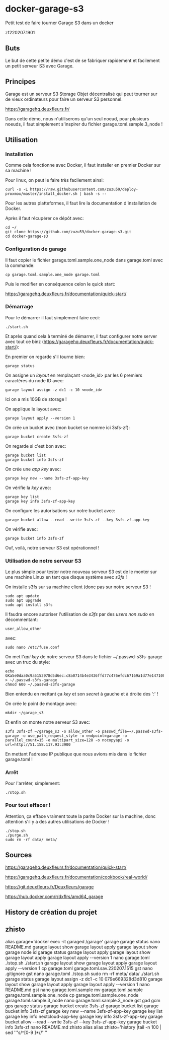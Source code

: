 # docker-garage-s3
Petit test de faire tourner Garage S3 dans un docker

zf220207.1901


## Buts
Le but de cette petite démo c'est de se fabriquer rapidement et facilement un petit serveur S3 avec Garage.


## Principes
Garage est un serveur S3 Storage Objet décentralisé qui peut tourner sur de vieux ordinateurs pour faire un serveur S3 personnel.

https://garagehq.deuxfleurs.fr/

Dans cette démo, nous n'utiliserons qu'un seul noeud, pour plusieurs noeuds, il faut simplement s'inspirer du fichier garage.toml.sample.3_node !


## Utilisation
### Installation
Comme cela fonctionne avec Docker, il faut installer en premier Docker sur sa machine !

Pour linux, on peut le faire très facilement ainsi:

```
curl -s -L https://raw.githubusercontent.com/zuzu59/deploy-proxmox/master/install_docker.sh | bash -s --
```

Pour les autres platteformes, il faut lire la documentation d'installation de Docker.

Après il faut récupérer ce dépôt avec:
```
cd ~/
git clone https://github.com/zuzu59/docker-garage-s3.git
cd docker-garage-s3
```


### Configuration de garage
Il faut copier le fichier garage.toml.sample.one_node dans garage.toml avec la commande:
```
cp garage.toml.sample.one_node garage.toml
```
Puis le modifier en conséquence celon le quick start:

https://garagehq.deuxfleurs.fr/documentation/quick-start/


### Démarrage
Pour le démarrer il faut simplement faire ceci:
```
./start.sh
```

Et après quand cela à terminé de démarrer, il faut configurer notre server avec tout ce binz (https://garagehq.deuxfleurs.fr/documentation/quick-start/):

En premier on regarde s'il tourne bien:
```
garage status
```

On assigne un *layout* en remplaçant <node_id> par les 6 premiers caractères du node ID avec:
```
garage layout assign -z dc1 -c 10 <node_id>
```
Ici on a mis 10GB de storage !

On applique le layout avec:
```
garage layout apply --version 1
```

On crée un bucket avec (mon bucket se nomme ici 3sfs-zf):
```
garage bucket create 3sfs-zf
```

On regarde si c'est bon avec:
```
garage bucket list
garage bucket info 3sfs-zf
```

On crée une *app key* avec:
```
garage key new --name 3sfs-zf-app-key
```

On vérifie la *key* avec:
```
garage key list
garage key info 3sfs-zf-app-key
```

On configure les autorisations sur notre bucket avec:
```
garage bucket allow --read --write 3sfs-zf --key 3sfs-zf-app-key
```

On vérifie avec:
```
garage bucket info 3sfs-zf
```

Ouf, voilà, notre serveur S3 est opérationnel !


### Utilisation de notre serveur S3
Le plus simple pour tester notre nouveau serveur S3 est de le monter sur une machine Linux en tant que disque système avec *s3fs* !


On installe s3fs sur sa machine client (donc pas sur notre serveur S3 !
```
sudo apt update
sudo apt upgrade
sudo apt install s3fs
```

Il faudra encore autoriser l'utilisation de *s3fs* par des *users non sudo* en décommentant:
```
user_allow_other
```
avec:
```
sudo nano /etc/fuse.conf
```


On met l'*api key* de notre serveur S3 dans le fichier ~/.passwd-s3fs-garage avec un truc du style:
```
echo GKa5e0daa0c9a5153978d5d6ec:c8a0714b4e3436ffd77c476efdc67169a1d77e1471080ae00a91d4f53c1d4612 > ~/.passwd-s3fs-garage
chmod 600 ~/.passwd-s3fs-garage
```
Bien entendu en mettant ça *key* et son *secret* à gauche et à droite des ':' !


On crée le point de montage avec:
```
mkdir ~/garage_s3
```

Et enfin on monte notre serveur S3 avec:
```
s3fs 3sfs-zf ~/garage_s3 -o allow_other -o passwd_file=~/.passwd-s3fs-garage -o use_path_request_style -o endpoint=garage -o parallel_count=15 -o multipart_size=128 -o nocopyapi -o url=http://51.158.117.93:3900
```
En mettant l'adresse IP publique que nous avions mis dans le fichier garage.toml !


### Arrêt
Pour l'arrêter, simplement:
```
./stop.sh
```

### Pour tout effacer !
Attention, ça efface vraiment toute la parite Docker sur la machine, donc attention s'il y a des autres utilisations de Docker !
```
./stop.sh
./purge.sh
sudo rm -rf data/ meta/
```


## Sources

https://garagehq.deuxfleurs.fr/documentation/quick-start/

https://garagehq.deuxfleurs.fr/documentation/cookbook/real-world/

https://git.deuxfleurs.fr/Deuxfleurs/garage

https://hub.docker.com/r/dxflrs/amd64_garage





## History de création du projet

zhisto
-----
alias garage='docker exec -it garaged /garage'
garage
garage status
nano README.md
garage layout show
garage layout apply
garage layout show
garage node id
garage status
garage layout apply
garage layout show
garage layout apply
garage layout apply --version 1
nano garage.toml
./stop.sh
./start.sh
garage layout show
garage layout apply
garage layout apply --version 1
cp garage.toml garage.toml.sav.220207.1515
gst
nano .gitignore
gst
nano garage.toml
./stop.sh
sudo rm -rf meta/ data/
./start.sh
garage status
garage layout assign -z dc1 -c 10 079e669328d3d810
garage layout show
garage layout apply
garage layout apply --version 1
nano README.md
gst
nano garage.toml.sample
mv garage.toml.sample garage.toml.sample.one_node
cp garage.toml.sample.one_node garage.toml.sample.3_node
nano garage.toml.sample.3_node
gst
gad
gcm
gps
garage status
garage bucket create 3sfs-zf
garage bucket list
garage bucket info 3sfs-zf
garage key new --name 3sfs-zf-app-key
garage key list
garage key info nextcloud-app-key
garage key info 3sfs-zf-app-key
garage bucket allow --read --write 3sfs-zf --key 3sfs-zf-app-key
garage bucket info 3sfs-zf
nano README.md
zhisto
alias
alias zhisto='history |tail -n 100 | sed '\''s/^[0-9 ]*//'\'''


